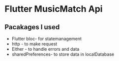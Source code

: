 # Flutter MusicMatch Api

## Pacakages I used

- Flutter bloc- for statemanagement
- http - to make request
- Either - to handle errors and data
- sharedPreferences- to store data in localDatabase


